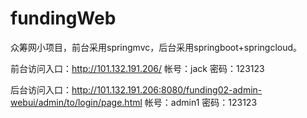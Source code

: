 # fundingWeb
众筹网小项目，前台采用springmvc，后台采用springboot+springcloud。

前台访问入口：http://101.132.191.206/   帐号：jack 密码：123123

后台访问入口：http://101.132.191.206:8080/funding02-admin-webui/admin/to/login/page.html  帐号：admin1  密码：123123
